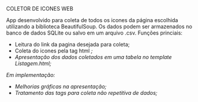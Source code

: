 COLETOR DE ICONES WEB

App desenvolvido para coleta de todos os icones da página escolhida utilizando a biblioteca BeautifulSoup. Os dados podem ser armazenados no banco de dados SQLite ou salvo em um arquivo .csv.
Funções princiais:

  - Leitura do link da pagina desejada para coleta;
  - Coleta do icones pela tag html <i>;
  - Apresentação dos dados coletados em uma tabela no template Listagem.html;
  
 Em implementação:
  
  - Melhorias gráficas na apresentação;
  - Tratamento das tags para coleta não repetitiva de dados;
  
 
